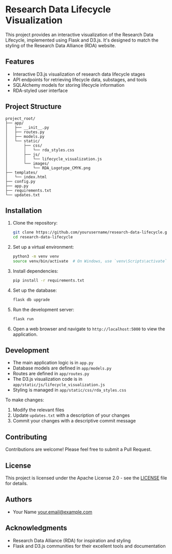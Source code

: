 # Research Data Lifecycle Visualization

This project provides an interactive visualization of the Research Data Lifecycle, implemented using Flask and D3.js. It's designed to match the styling of the Research Data Alliance (RDA) website.

## Features

- Interactive D3.js visualization of research data lifecycle stages
- API endpoints for retrieving lifecycle data, substages, and tools
- SQLAlchemy models for storing lifecycle information
- RDA-styled user interface

## Project Structure

```text
project_root/
├── app/
│   ├── __init__.py
│   ├── routes.py
│   ├── models.py
│   └── static/
│       ├── css/
│       │   └── rda_styles.css
│       ├── js/
│       │   └── lifecycle_visualization.js
│       └── images/
│           └── RDA_Logotype_CMYK.png
├── templates/
│   └── index.html
├── config.py
├── app.py
├── requirements.txt
└── updates.txt
```

## Installation

1. Clone the repository:

   ```bash
   git clone https://github.com/yourusername/research-data-lifecycle.git
   cd research-data-lifecycle
   ```

2. Set up a virtual environment:

   ```bash
   python3 -m venv venv
   source venv/bin/activate  # On Windows, use `venv\Scripts\activate`
   ```

3. Install dependencies:

   ```bash
   pip install -r requirements.txt
   ```

4. Set up the database:

   ```bash
   flask db upgrade
   ```

5. Run the development server:

   ```bash
   flask run
   ```

6. Open a web browser and navigate to `http://localhost:5000` to view the application.

## Development

- The main application logic is in `app.py`
- Database models are defined in `app/models.py`
- Routes are defined in `app/routes.py`
- The D3.js visualization code is in `app/static/js/lifecycle_visualization.js`
- Styling is managed in `app/static/css/rda_styles.css`

To make changes:

1. Modify the relevant files
2. Update `updates.txt` with a description of your changes
3. Commit your changes with a descriptive commit message

## Contributing

Contributions are welcome! Please feel free to submit a Pull Request.

## License

This project is licensed under the Apache License 2.0 - see the [LICENSE](LICENSE) file for details.

## Authors

- Your Name <your.email@example.com>

## Acknowledgments

- Research Data Alliance (RDA) for inspiration and styling
- Flask and D3.js communities for their excellent tools and documentation

